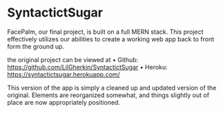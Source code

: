 # SyntactictSugar

FacePalm, our final project, is built on a full MERN stack. This project effectively utilizes our abilities to create a working web app back to front form the ground up.

the original project can be viewed at
• Github: https://github.com/LilGherkin/SyntactictSugar
• Heroku: https://syntactictsugar.herokuapp.com/

This version of the app is simply a cleaned up and updated version of the original. Elements are reorganized somewhat, and things slightly out of place are now appropriately positioned.